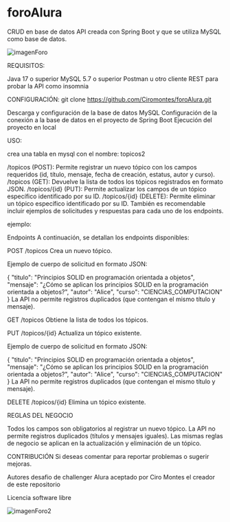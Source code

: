 # foroAlura
CRUD en base de datos
API creada con Spring Boot y que se utiliza MySQL como base de datos.

![imagenForo](https://github.com/Ciromontes/foroAlura/assets/93849067/b13c4147-6788-4e88-9912-6af1dc9e643a)

REQUISITOS:

Java 17 o superior
MySQL 5.7 o superior
Postman u otro cliente REST para probar la API como insomnia

CONFIGURACIÓN:
git clone https://github.com/Ciromontes/foroAlura.git

Descarga y configuración de la base de datos MySQL
Configuración de la conexión a la base de datos en el proyecto de Spring Boot
Ejecución del proyecto en local

USO:

crea una tabla en mysql con el nombre: topicos2

/topicos (POST): Permite registrar un nuevo tópico con los campos requeridos (id, título, mensaje, fecha de creación, estatus, autor y curso).
/topicos (GET): Devuelve la lista de todos los tópicos registrados en formato JSON.
/topicos/{id} (PUT): Permite actualizar los campos de un tópico específico identificado por su ID.
/topicos/{id} (DELETE): Permite eliminar un tópico específico identificado por su ID.
También es recomendable incluir ejemplos de solicitudes y respuestas para cada uno de los endpoints.

ejemplo:

Endpoints
A continuación, se detallan los endpoints disponibles:

POST /topicos
Crea un nuevo tópico.

Ejemplo de cuerpo de solicitud en formato JSON:


{
  "titulo": "Principios SOLID en programación orientada a objetos",
  "mensaje": "¿Cómo se aplican los principios SOLID en la programación orientada a objetos?",
  "autor": "Alice",
  "curso": "CIENCIAS_COMPUTACION"
}
La API no permite registros duplicados (que contengan el mismo título y mensaje).

GET /topicos
Obtiene la lista de todos los tópicos.

PUT /topicos/{id}
Actualiza un tópico existente.

Ejemplo de cuerpo de solicitud en formato JSON:

{
  "titulo": "Principios SOLID en programación orientada a objetos",
  "mensaje": "¿Cómo se aplican los principios SOLID en la programación orientada a objetos?",
  "autor": "Alice",
  "curso": "CIENCIAS_COMPUTACION"
}
La API no permite registros duplicados (que contengan el mismo título y mensaje).

DELETE /topicos/{id}
Elimina un tópico existente.

REGLAS DEL NEGOCIO

Todos los campos son obligatorios al registrar un nuevo tópico.
La API no permite registros duplicados (títulos y mensajes iguales).
Las mismas reglas de negocio se aplican en la actualización y eliminación de un tópico.

CONTRIBUCIÓN
Si deseas comentar para reportar problemas o sugerir mejoras.

Autores
desafio de challenger Alura aceptado por Ciro Montes el creador de este repositorio

Licencia
software libre 

![imagenForo2](https://github.com/Ciromontes/foroAlura/assets/93849067/c052183f-5200-4219-873c-b0ab2c4f3231)
